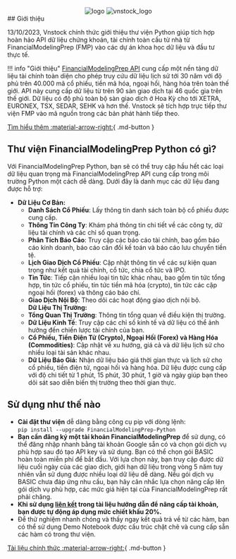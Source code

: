 
<div id="logo" align="center">
    <img src="https://thinh-vu.github.io/FinancialModelingPrep/assets/fmp_logo.png" alt= "logo"/>
    <img src = "https://thinh-vu.github.io/FinancialModelingPrep/assets/vnstock_logo_color.png" alt="vnstock_logo"/>
</div>
## Giới thiệu

13/10/2023, Vnstock chính thức giới thiệu thư viện Python giúp tích hợp hoàn hảo API dữ liệu chứng khoán, tài chính toàn cầu từ nhà từ FinancialModelingPrep (FMP) vào các dự án khoa học dữ liệu và đầu tư thực tế.

!!! info "Giới thiệu"
	[FinancialModelingPrep API](https://intelligence.financialmodelingprep.com/pricing-plans?couponCode=thinhvu&utm_source=github&utm_medium=thinhvu_repos&utm_campaign=thinhvu) cung cấp một nền tảng dữ liệu tài chính toàn diện cho phép truy cứu dữ liệu lịch sử tới 30 năm với độ phủ trên 40.000 mã cổ phiếu, tiền mã hóa, ngoại hối, hàng hóa trên toàn thế giới. API này cung cấp dữ liệu từ trên 90 sàn giao dịch tại 46 quốc gia trên thế giới. Dữ liệu có độ phủ toàn bộ sàn giao dịch ở Hoa Kỳ cho tới XETRA, EURONEX, TSX, SEDAR, SEHK và hơn thế. Vnstock sẽ tích hợp trực tiếp thư viện FMP vào mã nguồn trong các bản phát hành tiếp theo.

[Tìm hiểu thêm :material-arrow-right:](https://intelligence.financialmodelingprep.com/pricing-plans?couponCode=thinhvu&utm_source=github&utm_medium=thinhvu_repos&utm_campaign=thinhvu){ .md-button }

## Thư viện FinancialModelingPrep Python có gì?

Với FinancialModelingPrep Python, bạn sẽ có thể truy cập hầu hết các loại dữ liệu quan trọng mà FinancialModelingPrep API cung cấp trong môi trường Python một cách dễ dàng. Dưới đây là danh mục các dữ liệu đang được hỗ trợ:

- **Dữ Liệu Cơ Bản:**
    - **Danh Sách Cổ Phiếu**: Lấy thông tin danh sách toàn bộ cổ phiếu được cung cấp.
    - **Thông Tin Công Ty**: Khám phá thông tin chi tiết về các công ty, dữ liệu tài chính và các chỉ số quan trọng.
    - **Phân Tích Báo Cáo**: Truy cập các báo cáo tài chính, bao gồm báo cáo kinh doanh, báo cáo cân đối kế toán và báo cáo lưu chuyển tiền tệ.
    - **Lịch Giao Dịch Cổ Phiếu**: Cập nhật thông tin về các sự kiện quan trọng như kết quả tài chính, cổ tức, chia cổ tức và IPO.
    - **Tin Tức**: Tiếp cận nhiều loại tin tức khác nhau, bao gồm tin tức tổng hợp, tin tức cổ phiếu, tin tức tiền mã hóa (crypto), tin tức các cặp ngoại hối (forex) và thông cáo báo chí.
    - **Giao Dịch Nội Bộ**: Theo dõi các hoạt động giao dịch nội bộ.  
        **Dữ Liệu Thị Trường:**
    - **Tổng Quan Thị Trường**: Thông tin tổng quan về điều kiện thị trường.
    - **Dữ Liệu Kinh Tế**: Truy cập các chỉ số kinh tế và dữ liệu có thể ảnh hưởng đến chiến lược tài chính của bạn.
    - **Cổ Phiếu, Tiền Điện Tử (Crypto), Ngoại Hối (Forex) và Hàng Hóa (Commodities)**: Cập nhật về xu hướng, giá cả và dữ liệu lịch sử cho nhiều loại tài sản khác nhau.
	- **Dữ Liệu Báo Giá:** Nhận dữ liệu báo giá thời gian thực và lịch sử cho cổ phiếu, tiền điện tử, ngoại hối và hàng hóa. Dữ liệu được cung cấp với độ chi tiết từ 1 phút, 15 phút, 30 phút, 1 giờ và ngày giúp bạn theo dõi sát sao diễn biến thị trường theo thời gian thực.
## Sử dụng như thế nào

- **Cài đặt thư viện** dễ dàng bằng công cụ pip với dòng lệnh:  
`pip install --upgrade FinancialModelingPrep-Python`
- **Bạn cần đăng ký một tài khoản FinancialModelingPrep** để sử dụng, có thể đăng nhập nhanh bằng tài khoản Google sẵn có và chọn gói dịch vụ phù hợp sau đó tạo API key và sử dụng. Bạn có thể chọn gói BASIC hoàn toàn miễn phí để bắt đầu. Với lựa chọn này, bạn truy cập được dữ liệu cuối ngày của các giao dịch, giới hạn dữ liệu trong vòng 5 năm tuy nhiên vẫn sử dụng được nhiều loại dữ liệu dễ dàng. Nếu gói dịch vụ BASIC chưa đáp ứng nhu cầu, bạn hãy cân nhắc lựa chọn nâng cấp lên gói dịch vụ phù hợp, các mức giá hiện tại của FinancialModelingPrep rất phải chăng.
- **Khi sử dụng [liên kết](https://intelligence.financialmodelingprep.com/pricing-plans?couponCode=thinhvu&utm_source=github&utm_medium=thinhvu_repos&utm_campaign=thinhvu) trong tài liệu hướng dẫn để nâng cấp tài khoản, bạn được tự động áp dụng mức chiết khấu 20%.**
- Để thử nghiệm nhanh chóng và thấy ngay kết quả trả về từ các hàm, bạn có thể sử dụng Demo Notebook được cấu trúc chặt chẽ và cung cấp sẵn các hàm có trong thư viện.

[Tài liệu chính thức :material-arrow-right:](https://thinh-vu.github.io/FinancialModelingPrep?utm_source=vnstock.site&utm_medium=blog&utm_content=release_announcement){ .md-button }